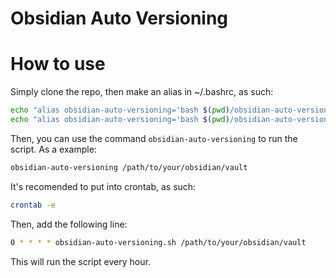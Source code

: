 # Obsidian Auto Versioning

# How to use

Simply clone the repo, then make an alias in ~/.bashrc, as such:

```bash
echo "alias obsidian-auto-versioning='bash $(pwd)/obsidian-auto-versioning.sh'" >> ~/.bashrc
echo "alias obsidian-auto-versioning='bash $(pwd)/obsidian-auto-versioning.sh'" >> ~/.zshrc
```

Then, you can use the command `obsidian-auto-versioning` to run the script. As a example:

```bash
obsidian-auto-versioning /path/to/your/obsidian/vault
```

It's recomended to put into crontab, as such:

```bash
crontab -e
```

Then, add the following line:

```bash
0 * * * * obsidian-auto-versioning.sh /path/to/your/obsidian/vault
```

This will run the script every hour.